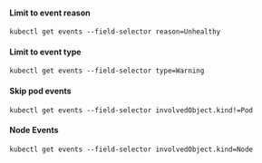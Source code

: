 #### Limit to event reason
```
kubectl get events --field-selector reason=Unhealthy
```

#### Limit to event type
```
kubectl get events --field-selector type=Warning
```

#### Skip pod events
```
kubectl get events --field-selector involvedObject.kind!=Pod
```

#### Node Events
```
kubectl get events --field-selector involvedObject.kind=Node
```
